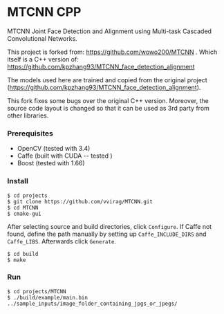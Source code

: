 # MTCNN CPP

MTCNN
Joint Face Detection and Alignment using Multi-task Cascaded Convolutional Networks.

This project is forked from: https://github.com/wowo200/MTCNN . Which itself is a C++ version of: https://github.com/kpzhang93/MTCNN_face_detection_alignment

The models used here are trained and copied from the original project (https://github.com/kpzhang93/MTCNN_face_detection_alignment).


This fork fixes some bugs over the original C++ version. Moreover, the source code layout is changed so that it can be used as 3rd party from other libraries.

### Prerequisites

- OpenCV (tested with 3.4)
- Caffe (built with CUDA -- tested )
- Boost (tested with 1.66)

### Install
 
 ```
 $ cd projects
 $ git clone https://github.com/vvirag/MTCNN.git
 $ cd MTCNN
 $ cmake-gui
 ```
 After selecting source and build directories, click ```Configure```.
 If Caffe not found, define the path manually by setting up ```Caffe_INCLUDE_DIRS``` and ```Caffe_LIBS```.
 Afterwards click ```Generate```.
 
```
$ cd build
$ make
```

### Run
```
$ cd projects/MTCNN
$ ./build/example/main.bin ../sample_inputs/image_folder_containing_jpgs_or_jpegs/
```

